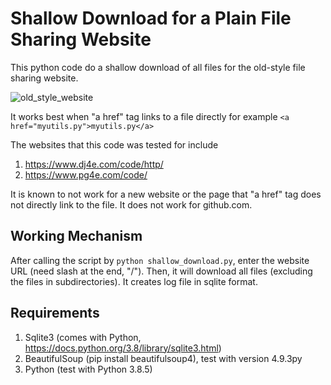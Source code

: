 # Shallow Download for a Plain File Sharing Website
This python code do a shallow download of all files for the old-style file sharing website.

![old_style_website](https://user-images.githubusercontent.com/26897526/189505077-6bdb7939-e214-4f56-8c6b-afb821870c7a.png)

It works best when "a href" tag links to a file directly for example `<a href="myutils.py">myutils.py</a>`

The websites that this code was tested for include
1) https://www.dj4e.com/code/http/
2) https://www.pg4e.com/code/

It is known to not work for a new website or the page that "a href" tag does not directly link to the file.
It does not work for github.com.

## Working Mechanism
After calling the script by `python shallow_download.py`, enter the website URL (need slash at the end, "/").
Then, it will download all files (excluding the files in subdirectories). It creates log file in sqlite format.

## Requirements
1. Sqlite3 (comes with Python, https://docs.python.org/3.8/library/sqlite3.html)
2. BeautifulSoup (pip install beautifulsoup4), test with version 4.9.3py
3. Python (test with Python 3.8.5)
